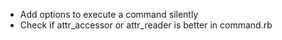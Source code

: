 * Add options to execute a command silently
* Check if attr_accessor or attr_reader is better in command.rb
